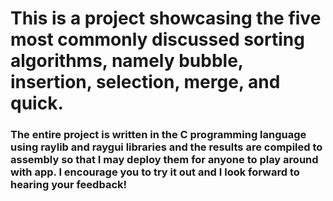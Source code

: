 # This is a project showcasing the five most commonly discussed sorting algorithms, namely bubble, insertion, selection, merge, and quick.
### The entire project is written in the C programming language using raylib and raygui libraries and the results are compiled to assembly so that I may deploy them for anyone to play around with app. I encourage you to try it out and I look forward to hearing your feedback!
